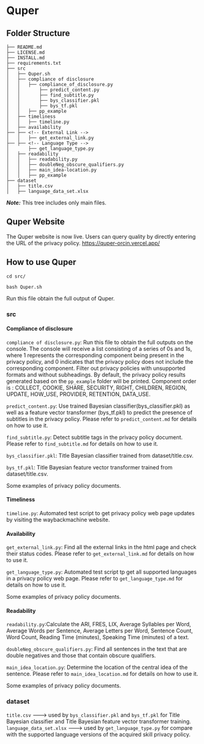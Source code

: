 # Quper
## Folder Structure

```
├── README.md
├── LICENSE.md
├── INSTALL.md
├── requirements.txt
├── src
│   ├── Quper.sh
│   ├── compliance of disclosure
│   │	├── compliance_of_disclosure.py
│   │       ├── predict_content.py  
│   │       ├── find_subtitle.py
│   │       ├── bys_classifier.pkl
│   │       ├── bys_tf.pkl
│   │	├── pp_example
│   ├── timeliness
│   │	├── timeline.py
│   ├── availability
├── ├── <!-- External Link -->
│   │   ├── get_external_link.py
├── ├── <!-- Language Type -->
│       ├── get_language_type.py
│   ├── readability
│   │	├── readability.py
│   │	├── doubleNeg_obscure_qualifiers.py
│   │	├── main_idea-location.py
│   │	├── pp_example
├── dataset
│   ├── title.csv
│   ├── language_data_set.xlsx

```
***Note:*** This tree includes only main files. 
## Quper Website 
The Quper website is now live. Users can query quality by directly entering the URL of the privacy policy.
https://quper-orcin.vercel.app/
## How to use Quper
```cd src/```

```bash Quper.sh```

Run this file obtain the full output of Quper.
### src
#### Compliance of disclosure

```compliance of disclosure.py```: Run this file to obtain the full outputs on the console. The console will receive a list consisting of a series of 0s and 1s, where 1 represents the corresponding component being present in the privacy policy, and 0 indicates that the privacy policy does not include the corresponding component. Filter out privacy policies with unsupported formats and without subheadings. By default, the privacy policy results generated based on the ```pp_example``` folder will be printed. 
Component order is : COLLECT, COOKIE, SHARE, SECURITY, RIGHT, CHILDREN, REGION, UPDATE, HOW_USE, PROVIDER, RETENTION, DATA_USE.

```predict_content.py```: Use trained Bayesian classifier(bys_classifier.pkl) as well as a feature vector transformer (bys_tf.pkl) to predict the presence of subtitles in the privacy policy. Please refer to ```predict_content.md``` for details on how to use it.

```find_subtitle.py```: Detect subtitle tags in the privacy policy document. Please refer to ```find_subtitle.md``` for details on how to use it.

```bys_classifier.pkl```: Title Bayesian classifier trained from dataset/title.csv.

```bys_tf.pkl```: Title Bayesian feature vector transformer trained from dataset/title.csv.


<!-- pp_example -->
Some examples of privacy policy documents.  


#### Timeliness

```timeline.py```: Automated test script to get privacy policy web page updates by visiting the waybackmachine website.

#### Availability

```get_external_link.py```: Find all the external links in the html page and check their status codes. Please refer to ```get_external_link.md``` for details on how to use it.

```get_language_type.py```: Automated test script tp get all supported languages in a privacy policy web page. Please refer to ```get_language_type.md``` for details on how to use it.

<!-- pp_example -->
Some examples of privacy policy documents.


#### Readability 
```readability.py```:Calculate the ARI, FRES, LIX, Average Syllables per Word, Average Words per Sentence, Average Letters per Word, Sentence Count, Word Count, Reading Time (minutes), Speaking Time (minutes) of a text.

```doubleNeg_obscure_qualifiers.py```: Find all sentences in the text that are double negatives and those that contain obscure qualifiers.

```main_idea_location.py```: Determine the location of the central idea of the sentence. Please refer to ```main_idea_location.md``` for details on how to use it.

<!-- pp_example -->
Some examples of privacy policy documents.

### dataset
```title.csv``` ---> used by ```bys_classifier.pkl``` and ```bys_tf.pkl``` for Title Bayesian classifier and Title Bayesian feature vector transformer training.
```language_data_set.xlsx``` ---> used by ```get_language_type.py``` for compare with the supported language versions of the acquired skill privacy policy.
